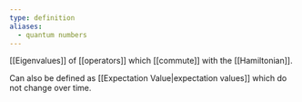 ```yaml
---
type: definition
aliases:
  - quantum numbers
---
```

[[Eigenvalues]] of [[operators]] which [[commute]] with the [[Hamiltonian]]. 

Can also be defined as [[Expectation Value|expectation values]] which do not change over time. 